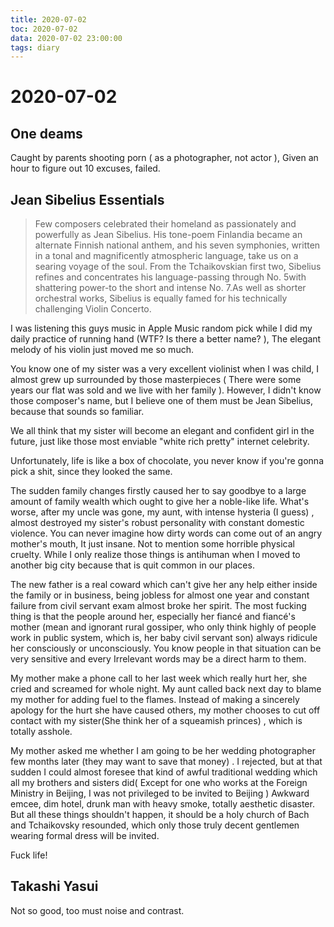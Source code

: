 ```yaml
---
title: 2020-07-02
toc: 2020-07-02
data: 2020-07-02 23:00:00
tags: diary
---
```



# 2020-07-02

## One deams

Caught by parents shooting porn ( as a photographer, not actor ), Given an hour to figure out 10 excuses, failed.

## Jean Sibelius Essentials

> Few composers celebrated their homeland as passionately and powerfully as Jean Sibelius. His tone-poem Finlandia became an alternate Finnish national anthem, and his seven symphonies, written in a tonal and magnificently atmospheric language, take us on a searing voyage of the soul. From the Tchaikovskian first two, Sibelius refines and concentrates his language-passing through No. 5with shattering power-to the short and intense No. 7.As well as shorter orchestral works, Sibelius is equally famed for his technically challenging Violin Concerto.

I was listening this guys music in Apple Music random pick while I did my daily practice of running hand (WTF? Is there a better name? ), The elegant melody of his violin just moved me so much. 

You know one of my sister was a very excellent violinist when I was child, I almost grew up surrounded by those masterpieces ( There were some years our flat was sold and we live with her family ). However, I didn't know those composer's name, but I believe one of them must be  Jean Sibelius, because that sounds so familiar.

We all think that my sister will become an elegant and confident girl in the future, just like those most enviable "white rich pretty" internet celebrity.

Unfortunately, life is like a box of chocolate, you never know if you're gonna pick a shit, since they looked the same. 

The sudden family changes firstly caused her to say goodbye to a large amount of family wealth which ought to give her a noble-like life. What's worse, after my uncle was gone, my aunt, with intense hysteria (I guess) , almost destroyed my sister's robust personality with constant domestic violence. You can never imagine how dirty words can come out of an angry mother's mouth, It just insane. Not to mention some horrible physical cruelty. While I only realize those things is antihuman when  I moved to another big city because that is quit common in our places. 

The new father is a real coward which can't give her any help either inside the family or in business, being jobless for almost one year and constant failure from civil servant exam almost broke her spirit. The most fucking thing is that the people around her, especially her fiancé and fiancé's mother (mean and ignorant rural gossiper, who only think highly of people work in public system, which is, her baby civil servant son) always ridicule her consciously or unconsciously. You know people in that situation can be very sensitive and every Irrelevant words may be a direct harm to them.

My mother make a phone call to her last week which really hurt her, she cried and screamed for whole night. My aunt called back next day to blame my mother for adding fuel to the flames. Instead of making a sincerely apology for the hurt she have caused others, my mother chooses to cut off contact with my sister(She think her of a squeamish princes) , which is totally asshole.

My mother asked me whether I am going to be her wedding photographer few months later (they may want to save that money) . I rejected, but at that sudden I could almost foresee that kind of awful traditional wedding which all my brothers and sisters did( Except for one who works at the Foreign Ministry in Beijing, I was not privileged to be invited to Beijing ) Awkward emcee, dim hotel, drunk man with heavy smoke, totally aesthetic disaster. But all these things shouldn't happen, it should be a holy church of Bach and Tchaikovsky resounded, which only those truly decent gentlemen wearing formal dress will be invited. 

Fuck life!



## Takashi Yasui

Not so good, too must noise and contrast.


